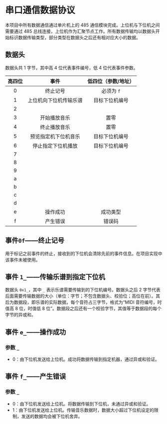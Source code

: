 # 串口通信数据协议
本项目中所有数据通信通过单片机上的 485 通信模块完成。上位机与下位机之间需要通过 485 总线连接，上位机作为汇聚节点工作。所有数据传输均以数据头开始标识数据传输类型，部分类型在数据头之后还有相对应大小的数据。

## 数据头
数据头共 1 字节，其中高 4 位代表事件编号，低 4 位代表事件参数。

| 高四位 | 事件 | 低四位（参数/地址） |
| :---: | :---: | :---: |
| 0 | 终止记号 | 必须为 `f` |
| 1 | 上位机向下位机传输乐谱 | 目标下位机编号 |
| 2 |  |  |
| 3 | 开始播放音乐 | 置零 |
| 4 | 终止播放音乐 | 置零 |
| 5 | 预览指定机下位机音乐 | 目标下位机编号 |
| 6 | 停止指定下位机播放 | 目标下位机编号 |
| 7 |  |  |
| 8 |  |  |
| 9 |  |  |
| a |  |  |
| b |  |  |
| c |  |  |
| d |  |  |
| e | 操作成功 | 成功类型 |
| f | 产生错误 | 错误码 |

## 事件`0f`——终止记号
用于标记之前事件的终止，接收到的下位机会清除先前的事件信息。在项目实现中该事件未被使用。

## 事件 `1_`——传输乐谱到指定下位机
数据头 `0x1_`，其中 `_` 表示乐谱需要传输到的下位机编号。数据头之后 2 字节代表后面需要传输数据的大小（单位：字节；不包含数据头、校验位；高位在前）。其后为数据段，即乐谱的实际数据，每个音符占三字节，格式为“MIDI 音符编号，时值高 8 位，时值低 8 位”。数据段之后还有一个校验字节，其值等于数据段的每个字节的异或和。

## 事件 `e_`——操作成功
### 参数 `_`
- 0：由下位机发送给上位机。成功将数据传输到指定机器，通过异或和验证。

## 事件 `f_`——产生错误
### 参数 `_`
- 0：由下位机发送给上位机。将数据传输到下位机，未通过异或和验证。
- 1：由下位机发送给上位机。传输音乐数据时，数据大小超过下位机设定的限制，发送的数据均会被下位机舍弃。
